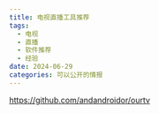 ```yaml
---
title: 电视直播工具推荐
tags:
  - 电视
  - 直播
  - 软件推荐
  - 经验
date: 2024-06-29
categories: 可以公开的情报
---
```


https://github.com/andandroidor/ourtv